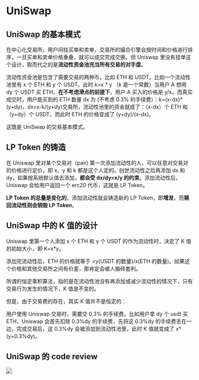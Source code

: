# UniSwap

## UniSwap 的基本模式

在中心化交易所，用户间挂买单和卖单，交易所的撮合引擎会按时间和价格进行排序，一旦买单和卖单价格重叠，就可以成交完成交换。但 Uniswap 里没有挂单这个设计，取而代之的是**流动性资金池充当所有交易的对手盘**。

流动性资金池是包含了需要交易的两种币，比如 ETH 和 USDT。比如一个流动性池里有 x 个 ETH 和 y 个 USDT。此时 k=x * y （k 是一个常数）当用户 A 想用 dy 个 USDT 买 ETH，**在不考虑滑点的前提下**，用户 A 买入的价格是 y/x。而真实成交时，用户能买到的 ETH 数量 dx 为 (不考虑 0.3% 的手续费）：k=(x-dx)*(y+dy)，dx=x-k/(y+dy)交易所，流动性池里的资金就成了：（x-dx）个 ETH 和（y+dy）个 USDT，而此时 ETH 的价格变成了 (y+dy)/(x-dx)。

这既是 UniSwap 的交易基本模式。

## LP Token 的铸造

在 Uniswap 里对某个交易对（pair) 第一次添加流动性的人，可以任意对交易对的价格进行定价，即 x、y 和 k 都是这个人定的。创世流动性之后再添加 dx 和 dy，如果按系统默认值去添加，**都会受 dx/dy=x/y 的约束**。添加流动性后，Uniswap 会给用户返回一个 erc20 代币，这就是 LP Token。

**LP Token 的总量是变化的**，添加流动性就会铸造新的 LP Token，即**增发**，而**赎回流动性则会销毁 LP Token**。

## UniSwap 中的 K 值的设计

Uniswap 里第一个人添加 x 个 ETH 和 y 个 USDT 的作为流动性时，决定了 K 值的初始大小，即 K=x*y。

添加完流动性后，ETH 的价格就等于 =y(USDT 的数量)/x(ETH 的数量)。如果这个价格和其他交易所之间有价差，那肯定会被人搬砖套利。

所谓的恒定乘积算法，指的是在流动性池没有再添加或减少流动性的情况下，只有交易行为发生的情况下，K 值是不变的。

但是，由于交易费的存在，其实 K 值并不是恒定的：

用户使用 Uniswap 交易时，需要交 0.3% 的手续费。比如用户拿 dy 个 usdt 买 ETH，Uniswap 会首先扣除 0.3%dy 的手续费，先将这 0.3%dy 的手续费丢在一边，完成交易后，这 0.3%dy 会被添加到流动性池里，此时 K 值就变成了 x*(y+0.3%dy)。

## UniSwap 的 code review

![](https://img.chainnews.com/material/images/809e4ba409f2586983b765945ff2aada_9QDzBys.jpg-article)